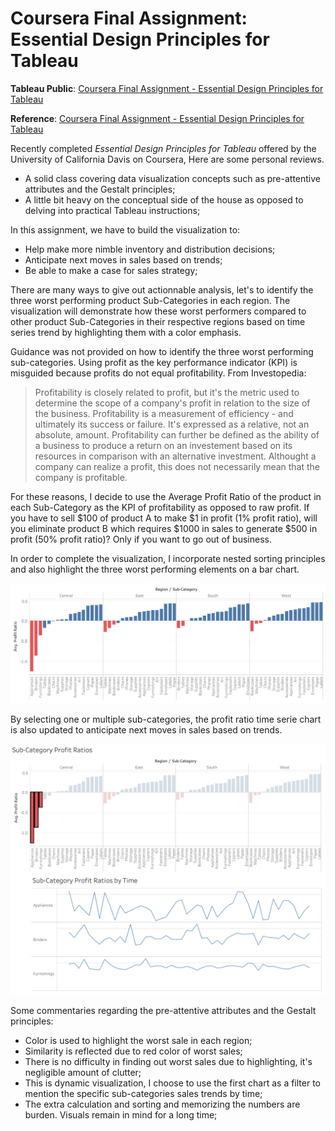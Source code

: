 # Coursera Final Assignment: Essential Design Principles for Tableau

**Tableau Public**: 
[Coursera Final Assignment - Essential Design Principles for Tableau](https://public.tableau.com/profile/minh.hieu.pham#!/vizhome/w4-project/Sub-CategoryProfitRatios-Dashboard)


**Reference**: [Coursera Final Assignment - Essential Design Principles for Tableau](https://anthonysmoak.com/2017/04/09/essential-design-principles-for-tableau/) 

Recently completed *Essential Design Principles for Tableau* offered by the University of California Davis on Coursera, Here are some personal reviews. 

- A solid class covering data visualization concepts such as pre-attentive attributes and the Gestalt principles;
- A little bit heavy on the conceptual side of the house as opposed to delving into practical Tableau instructions;

In this assignment, we have to build the visualization to: 
- Help make more nimble inventory and distribution decisions; 
- Anticipate next moves in sales based on trends; 
- Be able to make a case for sales strategy; 
 
There are many ways to give out actionnable analysis, let's to identify the three worst performing product Sub-Categories in each region. The visualization will demonstrate how these worst performers compared to other product Sub-Categories in their respective regions based on time series trend by highlighting them with a color emphasis.

Guidance was not provided on how to identify the three worst performing sub-categories. Using profit as the key performance indicator (KPI) is misguided because profits do not equal profitability.  From Investopedia:

> Profitability is closely related to profit, but it's the metric used to determine the scope of a company's profit in relation to the size of the business. Profitability is a measurement of efficiency - and ultimately its success or failure. It's expressed as a relative, not an absolute, amount. Profitability can further be defined as the ability of a business to produce a return on an investement based on its resources in comparison with an alternative investment. Althought a company can realize a profit, this does not necessarily mean that the company is profitable. 

For these reasons, I decide to use the Average Profit Ratio of the product in each Sub-Category as the KPI of profitability as opposed to raw profit. If you have to sell $100 of product A to make $1 in profit (1% profit ratio), will you eliminate product B which requires $1000 in sales to generate $500 in profit (50% profit ratio)? Only if you want to go out of business. 

In order to complete the visualization, I incorporate nested sorting principles and also highlight the three worst performing elements on a bar chart.

![w-4-ex-1](./w-4-ex-1.png "w-4-ex-1")

By selecting one or multiple sub-categories, the profit ratio time serie chart is also updated to anticipate next moves in sales based on trends.

![w-4-ex-2](./w-4-ex-2.png "w-4-ex-2")

Some commentaries regarding the pre-attentive attributes and the Gestalt principles: 

- Color is used to highlight the worst sale in each region; 
- Similarity is reflected due to red color of worst sales; 
- There is no difficulty in finding out worst sales due to highlighting, it's negligible amount of clutter; 
- This is dynamic visualization, I choose to use the first chart as a filter to mention the specific sub-categories sales trends by time;
- The extra calculation and sorting and memorizing the numbers are burden. Visuals remain in mind for a long time;  